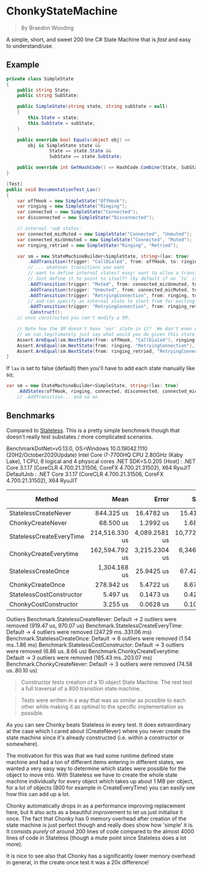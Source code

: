 # ChonkyStateMachine

> By Braedon Wooding

A simple, short, and sweet 200 line C# State Machine that is *fast* and easy to understand/use.

## Example

```csharp
private class SimpleState
{
    public string State;
    public string SubState;

    public SimpleState(string state, string subState = null)
    {
        this.State = state;
        this.SubState = subState;
    }

    public override bool Equals(object obj) =>
        obj is SimpleState state &&
                State == state.State &&
                SubState == state.SubState;

    public override int GetHashCode() => HashCode.Combine(State, SubState);
}

[Test]
public void DocumentationTest_Lax()
{
    var offHook = new SimpleState("OffHook");
    var ringing = new SimpleState("Ringing");
    var connected = new SimpleState("Connected");
    var disconnected = new SimpleState("Disconnected");

    // internal 'sub states'
    var connected_micMuted = new SimpleState("Connected", "Unmuted");
    var connected_micUnmuted = new SimpleState("Connected", "Muted");
    var ringing_retried = new SimpleState("Ringing", "Retried");

    var sm = new StateMachineBuilder<SimpleState, string>(lax: true)
        .AddTransition(trigger: "CallDialed", from: offHook, to: ringing)
        // ... whatever transitions you want
        // want to define internal states? easy! want to allow a transition to be re-enterant?
        // Just define it to point to itself! (by default if no `to` is specified it's re-enterrant)
        .AddTransition(trigger: "Muted", from: connected_micUnmuted, to: connected_micMuted)
        .AddTransition(trigger: "Unmuted", from: connected_micMuted, to: connected_micUnmuted)
        .AddTransition(trigger: "RetryingConnection", from: ringing, to: ringing_retried)
        // and can specify an internal state to start from for exiting internal transitions, these will take priority over other transitions
        .AddTransition(trigger: "RetryingConnection", from: ringing_retried, to: disconnected)
        .Construct();
    // once constructed you can't modify a SM.

    // Note how the SM doesn't have 'our' state in it?  We don't even need a context
    // we can legitimately just say what would you do given this state and this trigger
    Assert.AreEqual(sm.NextState(from: offHook, "CallDialed"), ringing);
    Assert.AreEqual(sm.NextState(from: ringing, "RetryingConnection"), ringing_retried);
    Assert.AreEqual(sm.NextState(from: ringing_retried, "RetryingConnection"), disconnected);
}
```

If `lax` is set to false (default) then you'll have to add each state manually like so;

```csharp
var sm = new StateMachineBuilder<SimpleState, string>(lax: true)
    .AddStates(offHook, ringing, connected, disconnected, connected_micMuted, connected_micUnmuted, ringing_retried)
    // .AddTransition... and so on
```

## Benchmarks

Compared to [Stateless](https://github.com/dotnet-state-machine/stateless).  This is a pretty simple benchmark though that doesn't really test substates / more complicated scenarios.

BenchmarkDotNet=v0.13.0, OS=Windows 10.0.19042.1110 (20H2/October2020Update)
Intel Core i7-7700HQ CPU 2.80GHz (Kaby Lake), 1 CPU, 8 logical and 4 physical cores
.NET SDK=5.0.205
  [Host]     : .NET Core 3.1.17 (CoreCLR 4.700.21.31506, CoreFX 4.700.21.31502), X64 RyuJIT
  DefaultJob : .NET Core 3.1.17 (CoreCLR 4.700.21.31506, CoreFX 4.700.21.31502), X64 RyuJIT

|                   Method |           Mean |         Error |         StdDev |         Median |      Gen 0 |      Gen 1 | Gen 2 |     Allocated |
|------------------------- |---------------:|--------------:|---------------:|---------------:|-----------:|-----------:|------:|--------------:|
|     StatelessCreateNever |     844.325 us |    16.4782 us |     15.4137 us |     837.415 us |   342.7734 |          - |     - |   1,077,182 B |
|        ChonkyCreateNever |      68.500 us |     1.2992 us |      1.6893 us |      68.108 us |          - |          - |     - |             - |
| StatelessCreateEveryTime | 214,516.330 us | 4,089.2581 us | 10,772.7415 us | 211,344.000 us | 61333.3333 | 15333.3333 |     - | 218,416,160 B |
|    ChonkyCreateEverytime | 162,594.792 us | 3,215.2304 us |  6,346.5512 us | 163,338.917 us | 18666.6667 |          - |     - |  59,020,800 B |
|      StatelessCreateOnce |   1,304.168 us |    25.9425 us |     67.4281 us |   1,294.157 us |   423.8281 |   138.6719 |     - |   1,350,968 B |
|         ChonkyCreateOnce |     278.942 us |     5.4722 us |      8.6795 us |     278.011 us |    21.4844 |          - |     - |      68,896 B |
| StatelessCostConstructor |       5.497 us |     0.1473 us |      0.4273 us |       5.447 us |     2.5711 |          - |     - |       8,072 B |
|    ChonkyCostConstructor |       3.255 us |     0.0628 us |      0.1049 us |       3.229 us |     1.0185 |          - |     - |       3,200 B |

Outliers
  Benchmark.StatelessCreateNever: Default     -> 2 outliers were removed (919.47 us, 970.07 us)
  Benchmark.StatelessCreateEveryTime: Default -> 4 outliers were removed (247.29 ms..331.06 ms)
  Benchmark.StatelessCreateOnce: Default      -> 8 outliers were removed (1.54 ms..1.86 ms)
  Benchmark.StatelessCostConstructor: Default -> 3 outliers were removed (6.86 us..8.66 us)
  Benchmark.ChonkyCreateEverytime: Default    -> 3 outliers were removed (185.43 ms..203.07 ms)
  Benchmark.ChonkyCreateNever: Default        -> 3 outliers were removed (74.58 us..80.10 us)

> Constructor tests creation of a 10 object State Machine.  The rest test a full traversal of a 800 transition state machine.

> Tests were written in a way that was as similar as possible to each other while making it as optimal to the specific implementation as possible.

As you can see Chonky beats Stateless in every test.  It does extraordinary at the case which I cared about (CreateNever) where you never create the state machine since it's already constructed (i.e. within a constructor or somewhere).

The motivation for this was that we had some runtime defined state machine and had a ton of different items entering in different states, we wanted a very easy way to determine which states were possible for the object to move into.  With Stateless we have to create the whole state machine individually for every object which takes up about 1 MB per object, for a lot of objects (800 for example in CreateEveryTime) you can easily see how this can add up a lot.

Chonky automatically drops in as a performance improving replacement here, but it also acts as a beautiful improvement to let us just initialise it once.  The fact that Chonky has 0 memory overhead after creation of the state machine is just perfect though and really does show how 'simple' it is.  It consists *purely* of around 200 lines of code compared to the almost 4000 lines of code in Stateless (though a mute point since Stateless does a lot more).

It is nice to see also that Chonky has a significantly lower memory overhead in general, in the create once test it was a 20x difference!
